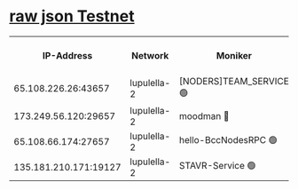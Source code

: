 [raw json Testnet](https://rpc-check.jaclalt.stavr.tech/jaclalt/rpc-jaclalt-result.json)
=

<table><tr><th>IP-Address</th><th>Network</th><th>Moniker</th><th>Latest Block Height</th><th>Earliest Block Height</th><th>Catching Up</th><th>Tx Index</th><th>Voting Power</th><th>Scan Time</th></tr><tr><td>65.108.226.26:43657</td><td>lupulella-2</td><td>[NODERS]TEAM_SERVICE 🟢</td><td>6449656</td><td>6282001</td><td>False</td><td>on</td><td>0</td><td>2024-01-31T10:56:24.362533410UTC</td></tr><tr><td>173.249.56.120:29657</td><td>lupulella-2</td><td>moodman 🔴</td><td>6449656</td><td>6349656</td><td>False</td><td>off</td><td>940134</td><td>2024-01-31T10:56:23.988299250UTC</td></tr><tr><td>65.108.66.174:27657</td><td>lupulella-2</td><td>hello-BccNodesRPC 🟢</td><td>6449655</td><td>6394001</td><td>False</td><td>on</td><td>0</td><td>2024-01-31T10:56:21.494221323UTC</td></tr><tr><td>135.181.210.171:19127</td><td>lupulella-2</td><td>STAVR-Service 🟢</td><td>6449654</td><td>6449001</td><td>False</td><td>on</td><td>0</td><td>2024-01-31T10:56:14.913854934UTC</td></tr></table>
